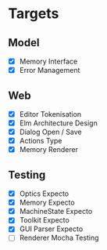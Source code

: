 # Targets 

## Model

- [x] Memory Interface
- [x] Error Management

## Web

- [x] Editor Tokenisation
- [x] Elm Architecture Design
- [x] Dialog Open / Save
- [x] Actions Type
- [x] Memory Renderer

## Testing

- [x] Optics Expecto
- [x] Memory Expecto
- [x] MachineState Expecto
- [x] Toolkit Expecto
- [x] GUI Parser Expecto
- [ ] Renderer Mocha Testing
